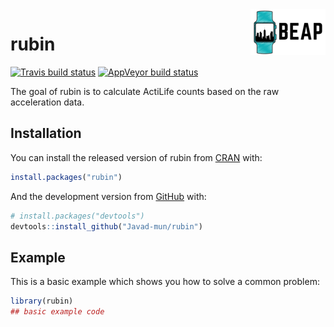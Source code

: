 
<img src='man/figures/logo.png' align="right" height="72.5" />
<!-- README.md is generated from README.Rmd. Please edit that file -->

# rubin

<!-- badges: start -->

[![Travis build
status](https://travis-ci.org/Javad-mun/rubin.svg?branch=master)](https://travis-ci.org/Javad-mun/rubin)
[![AppVeyor build
status](https://ci.appveyor.com/api/projects/status/github/Javad-mun/rubin?branch=master&svg=true)](https://ci.appveyor.com/project/Javad-mun/rubin)
<!-- badges: end -->

The goal of rubin is to calculate ActiLife counts based on the raw
acceleration data.

## Installation

You can install the released version of rubin from
[CRAN](https://CRAN.R-project.org) with:

``` r
install.packages("rubin")
```

And the development version from [GitHub](https://github.com/) with:

``` r
# install.packages("devtools")
devtools::install_github("Javad-mun/rubin")
```

## Example

This is a basic example which shows you how to solve a common problem:

``` r
library(rubin)
## basic example code
```
